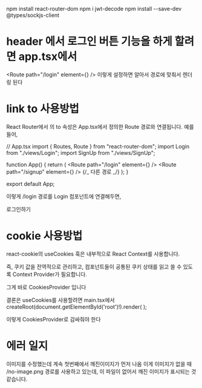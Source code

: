 npm install react-router-dom
npm i jwt-decode
npm install --save-dev @types/sockjs-client

# header 에서 로그인 버튼 기능을 하게 할려면 app.tsx에서

<Route path="/login" element={<Login />} /> 이렇게 설정하면 알아서 경로에 맞춰서 렌더링 된다

# link to 사용방법

React Router에서 <Link to="/login">의 to 속성은 App.tsx에서 정의한 Route 경로와 연결됩니다. 예를 들어,

// App.tsx
import { Routes, Route } from "react-router-dom";
import Login from "./views/Login";
import SignUp from "./views/SignUp";

function App() {
return (
<Routes>
<Route path="/login" element={<Login />} />
<Route path="/signup" element={<SignUp />} />
{/_ 다른 경로 _/}
</Routes>
);
}

export default App;

이렇게 /login 경로를 Login 컴포넌트에 연결해두면,

<Link to="/login">로그인하기</Link>

# cookie 사용방법

react-cookie의 useCookies 훅은 내부적으로 React Context를 사용합니다.

즉, 쿠키 값을 전역적으로 관리하고, 컴포넌트들이 공통된 쿠키 상태를 읽고 쓸 수 있도록 Context Provider가 필요합니다.

그게 바로 CookiesProvider 입니다

결론은 useCookies를 사용할려면 main.tsx에서
createRoot(document.getElementById('root')!).render(
<StrictMode>
<BrowserRouter>
<CookiesProvider>
<App />
</CookiesProvider>
</BrowserRouter>
</StrictMode>
);

이렇게 CookiesProvider로 감싸줘야 한다

# 에러 일지

이미지를 수정했는데 계속 첫번째에서 깨진이미지가 먼저 나옴 이게
이미지가 없을 때 /no-image.png 경로를 사용하고 있는데, 이 파일이 없어서 깨진 이미지가 표시되는 것 같습니다.
